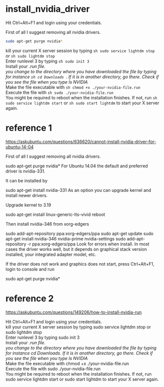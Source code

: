 # install_nvidia_driver


Hit Ctrl+Alt+F1 and login using your credentials.      

First of all I suggest removing all nvidia drivers.   

```sh 
sudo apt-get purge nvidia*  
```

kill your current X server session by typing ```sh
sudo service lightdm stop ``` or ```sh
sudo lightdm stop```          
Enter runlevel 3 by typing ```sh sudo init 3  ```         
Install your *.run file.       
you change to the directory where you have downloaded the file by typing for instance ```sh cd Downloads ```. If it is in another directory, go there. Check if you see the file when you type ls NVIDIA*           
Make the file executable with ```sh chmod +x ./your-nvidia-file.run  ```     
Execute the file with ```sh sudo ./your-nvidia-file.run  ```      
You might be required to reboot when the installation finishes. If not, run ```sh sudo service lightdm start``` or ```sh sudo start lightdm``` to start your X server again.        




# reference 1

https://askubuntu.com/questions/636620/cannot-install-nvidia-driver-for-ubuntu-14-04    

First of all I suggest removing all nvidia drivers.

sudo apt-get purge nvidia*
For Ubuntu 14.04 the default and preferred driver is nvidia-331.

It can be installed by

 sudo apt-get install nvidia-331
As an option you can upgrade kernel and install newer drivers.

Upgrade kernel to 3.19

sudo apt-get install linux-generic-lts-vivid
reboot

Then install nvidia-346 from xorg-edgers

sudo add-apt-repository ppa:xorg-edgers/ppa
sudo apt-get update
sudo apt-get install nvidia-346 nvidia-prime nvidia-settings
sudo add-apt-repository -r ppa:xorg-edgers/ppa
Look for errors when install. In most cases the driver works well, but it depends on graphical stack version installed, your integrated adapter model, etc.

If the driver does not work and graphics does not start, press Ctrl+Alt+F1, login to console and run

sudo apt-get purge nvidia*







#  reference 2

https://askubuntu.com/questions/149206/how-to-install-nvidia-run   


Hit Ctrl+Alt+F1 and login using your credentials.  
kill your current X server session by typing sudo service lightdm stop or sudo lightdm stop  
Enter runlevel 3 by typing sudo init 3  
Install your *.run file.  
you change to the directory where you have downloaded the file by typing for instance cd Downloads. If it is in another directory, go there. Check if you see the file when you type ls NVIDIA*  
Make the file executable with chmod +x ./your-nvidia-file.run  
Execute the file with sudo ./your-nvidia-file.run  
You might be required to reboot when the installation finishes. If not, run sudo service lightdm start or sudo start lightdm to start your X server again.  
